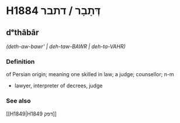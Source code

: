 # H1884 דְּתָבָר / דתבר

## dᵉthâbâr

_(deth-aw-bawr' | deh-taw-BAWR | deh-ta-VAHR)_

### Definition

of Persian origin; meaning one skilled in law; a judge; counsellor; n-m

- lawyer, interpreter of decrees, judge

### See also

[[H1849|H1849 דפק]]
